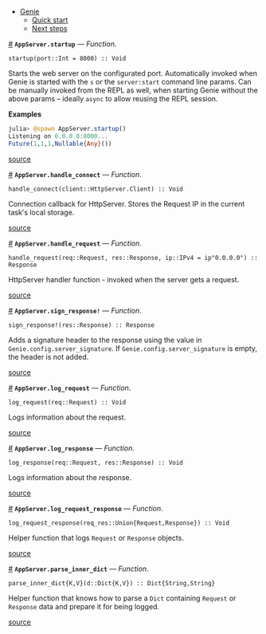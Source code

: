 

- [Genie](index.md#Genie-1)
    - [Quick start](index.md#Quick-start-1)
    - [Next steps](index.md#Next-steps-1)

<a id='AppServer.startup' href='#AppServer.startup'>#</a>
**`AppServer.startup`** &mdash; *Function*.



```
startup(port::Int = 8000) :: Void
```

Starts the web server on the configurated port. Automatically invoked when Genie is started with the `s` or the `server:start` command line params. Can be manually invoked from the REPL as well, when starting Genie without the above params – ideally `async` to allow reusing the REPL session.

**Examples**

```julia
julia> @spawn AppServer.startup()
Listening on 0.0.0.0:8000...
Future(1,1,1,Nullable{Any}())
```


<a target='_blank' href='https://github.com/essenciary/Genie.jl/tree/1aab131c148827d91cab858ce55f693885b4501f/src/AppServer.jl#L8-L21' class='documenter-source'>source</a><br>

<a id='AppServer.handle_connect' href='#AppServer.handle_connect'>#</a>
**`AppServer.handle_connect`** &mdash; *Function*.



```
handle_connect(client::HttpServer.Client) :: Void
```

Connection callback for HttpServer. Stores the Request IP in the current task's local storage.


<a target='_blank' href='https://github.com/essenciary/Genie.jl/tree/1aab131c148827d91cab858ce55f693885b4501f/src/AppServer.jl#L74-L78' class='documenter-source'>source</a><br>

<a id='AppServer.handle_request' href='#AppServer.handle_request'>#</a>
**`AppServer.handle_request`** &mdash; *Function*.



```
handle_request(req::Request, res::Response, ip::IPv4 = ip"0.0.0.0") :: Response
```

HttpServer handler function - invoked when the server gets a request.


<a target='_blank' href='https://github.com/essenciary/Genie.jl/tree/1aab131c148827d91cab858ce55f693885b4501f/src/AppServer.jl#L95-L99' class='documenter-source'>source</a><br>

<a id='AppServer.sign_response!' href='#AppServer.sign_response!'>#</a>
**`AppServer.sign_response!`** &mdash; *Function*.



```
sign_response!(res::Response) :: Response
```

Adds a signature header to the response using the value in `Genie.config.server_signature`. If `Genie.config.server_signature` is empty, the header is not added.


<a target='_blank' href='https://github.com/essenciary/Genie.jl/tree/1aab131c148827d91cab858ce55f693885b4501f/src/AppServer.jl#L126-L131' class='documenter-source'>source</a><br>

<a id='AppServer.log_request' href='#AppServer.log_request'>#</a>
**`AppServer.log_request`** &mdash; *Function*.



```
log_request(req::Request) :: Void
```

Logs information about the request.


<a target='_blank' href='https://github.com/essenciary/Genie.jl/tree/1aab131c148827d91cab858ce55f693885b4501f/src/AppServer.jl#L141-L145' class='documenter-source'>source</a><br>

<a id='AppServer.log_response' href='#AppServer.log_response'>#</a>
**`AppServer.log_response`** &mdash; *Function*.



```
log_response(req::Request, res::Response) :: Void
```

Logs information about the response.


<a target='_blank' href='https://github.com/essenciary/Genie.jl/tree/1aab131c148827d91cab858ce55f693885b4501f/src/AppServer.jl#L157-L161' class='documenter-source'>source</a><br>

<a id='AppServer.log_request_response' href='#AppServer.log_request_response'>#</a>
**`AppServer.log_request_response`** &mdash; *Function*.



```
log_request_response(req_res::Union{Request,Response}) :: Void
```

Helper function that logs `Request` or `Response` objects.


<a target='_blank' href='https://github.com/essenciary/Genie.jl/tree/1aab131c148827d91cab858ce55f693885b4501f/src/AppServer.jl#L173-L177' class='documenter-source'>source</a><br>

<a id='AppServer.parse_inner_dict' href='#AppServer.parse_inner_dict'>#</a>
**`AppServer.parse_inner_dict`** &mdash; *Function*.



```
parse_inner_dict{K,V}(d::Dict{K,V}) :: Dict{String,String}
```

Helper function that knows how to parse a `Dict` containing `Request` or `Response` data and prepare it for being logged.


<a target='_blank' href='https://github.com/essenciary/Genie.jl/tree/1aab131c148827d91cab858ce55f693885b4501f/src/AppServer.jl#L203-L207' class='documenter-source'>source</a><br>

